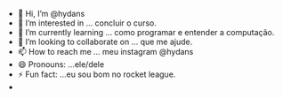 - 👋 Hi, I’m @hydans
- 👀 I’m interested in ... concluir o curso.
- 🌱 I’m currently learning ... como programar e entender a computação.
- 💞️ I’m looking to collaborate on ... que me ajude.
- 📫 How to reach me ... meu instagram @hydans
- 😄 Pronouns: ...ele/dele
- ⚡ Fun fact: ...eu sou bom no rocket league.
- 
  

<!---
hydans/hydans is a ✨ special ✨ repository because its `README.md` (this file) appears on your GitHub profile.
You can click the Preview link to take a look at your changes.
--->
